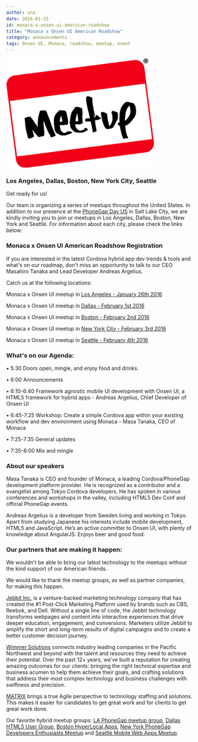 ```yaml
---
author: una
date: 2016-01-25
id: monaca-x-onsen-ui-american-roadshow
title: "Monaca x Onsen UI American Roadshow"
category: announcements
tags: Onsen UI, Monaca, roadshow, meetup, event
---
```


![Monaca x Onsen UI US Roadshow 2016](/blog/content/images/2016/Jan/meetup.png)

<!-- more -->

### Los Angeles, Dallas, Boston, New York City, Seattle
Get ready for us!

Our team is organizing a series of meetups throughout the United States. In addition to our presence at the [PhoneGap Day US](http://pgday.phonegap.com/us2016/) in Salt Lake City, we are kindly inviting you to join ur meetups in Los Angeles, Dallas, Boston, New York and Seattle. For information about each city, please check the links below:


### Monaca x Onsen UI American Roadshow Registration

If you are interested in the latest Cordova hybrid app dev trends & tools and what's on our roadmap, don't miss an opportunity to talk to our CEO Masahiro Tanaka and Lead Developer Andreas Argelius.

Catch us at the following locations:


Monaca x Onsen UI meetup in [Los Angeles - January 26th 2016](http://www.meetup.com/laphonegap/events/227565380/)

Monaca x Onsen UI meetup in [Dallas - February 1st 2016](http://www.meetup.com/HTML5-User-Group/events/228237648/)

Monaca x Onsen UI meetup in [Boston - February 2nd 2016](http://www.meetup.com/HyperLocal-Apps-Boston/events/228080410/)

Monaca x Onsen UI meetup in [New York City - February 3rd 2016](http://www.meetup.com/The-New-York-Phone-Gap-Devlopers-Enthusiasts-Meetup/events/227565403/)

Monaca x Onsen UI meetup in [Seattle - February 4th 2016](http://www.meetup.com/SeattleMobileWebApps/events/227564813/)


### What's on our Agenda:

• 5:30 Doors open, mingle, and enjoy food and drinks.

• 6:00 Announcements

• 6:10-6:40 Framework agnostic mobile UI development with Onsen UI, a HTML5 framework for hybrid apps - Andreas Argelius, Chief Developer of Onsen UI

• 6:45-7:25 Workshop: Create a simple Cordova app within your existing workflow and dev environment using Monaca - Masa Tanaka, CEO of Monaca

• 7:25-7:35 General updates

• 7:35-8:00 Mix and mingle


### About our speakers

Masa Tanaka is CEO and founder of Monaca, a leading Cordova/PhoneGap development platform provider. He is recognized as a contributor and a evangelist among Tokyo Cordova developers. He has spoken in various conferences and workshops in the valley, including HTML5 Dev Conf and official PhoneGap events.

Andreas Argelius is a developer from Sweden living and working in Tokyo. Apart from studying Japanese his interests include mobile development, HTML5 and JavaScript. He’s an active committer to Onsen UI, with plenty of knowledge about AngularJS. Enjoys beer and good food.

### Our partners that are making it happen:

We wouldn't be able to bring our latest technology to the meetups without the kind support of our American friends.

We would like to thank the meetup groups, as well as partner companies, for making this happen.

[Jebbit Inc.](https://www.jebbit.com/) is a venture-backed marketing technology company that has created the #1 Post-Click Marketing Platform used by brands such as CBS, Reebok, and Dell. Without a single line of code, the Jebbit technology transforms webpages and content into interactive experiences that drive deeper education, engagement, and conversions. Marketers utilize Jebbit to amplify the short and long-term results of digital campaigns and to create a better customer decision journey.

[Wimmer Solutions](http://wimmersolutions.com/) connects industry leading companies in the Pacific Northwest and beyond with the talent and resources they need to achieve their potential. Over the past 12+ years, we’ve built a reputation for creating amazing outcomes for our clients: bringing the right technical expertise and business acumen to help them achieve their goals, and crafting solutions that address their most complex technology and business challenges with swiftness and precision.

[MATRIX](http://www.matrixres.com/about/overview/) brings a true Agile perspective to technology staffing and solutions. This makes it easier for candidates to get great work and for clients to get great work done.

Our favorite hybrid meetup groups:
[LA PhoneGap meetup group](http://www.meetup.com/laphonegap/), [Dallas HTML5 User Group](http://www.meetup.com/HTML5-User-Group/), [Boston HyperLocal Apps](http://www.meetup.com/HyperLocal-Apps-Boston/), [New York PhoneGap Developers Enthusiasts Meetup](http://www.meetup.com/The-New-York-Phone-Gap-Devlopers-Enthusiasts-Meetup/) and [Seattle Mobile Web Apps Meetup](http://www.meetup.com/SeattleMobileWebApps/events/227564813/).